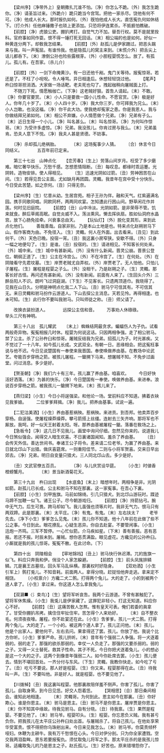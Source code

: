 <!-- { "loadSidebar": true } -->
　　【梁州序】〔净带外上〕皇朝撒扎兀谁不怕。〔净〕你怎么不跪。〔外〕我怎生跪你。〔净〕请圣旨过来。〔外跪介〕跪只跪当今宫驾。把他一家杀尽。饶他有何不可。〔净〕他成人长大。那时报仇如何。〔外〕旣怕他成人长大。直恁寃仇何如休结下。〔打介外〕任他麻锤撒子也琐上更添加。只恐将伊连累杀。不抵捱怕瞧破。 
　　【前腔】〔净〕虎狼公吏。掤扒拷打。自觉气力不加。替吾行权。莫不是就里拴科。官府事如同作耍。恨不得一锤打死无回话。〔末〕相公端的也是如何。好似一种黄连分两下。却敎我怎结果。 
　　【前腔】〔外〕赵孤儿是伊家跚过。把恶头踹来与我。叫一声寃屈。有谁怜我。他是隐孤儿的窝主来到。〔末慌介外〕把舌尖上话儿都呑下。〔末〕潦倒公孙也险些露根芽。〔外〕小胆程婴慌怎么。放了。有孤儿。孤儿有。在吾家。〔杀儿介〕 

　　【前腔】〔外〕一剑下命掩黄沙。有一日还他千剐。鬼门关等待。报寃惊哥。若还是了。不枉了小唲唲。令人唾骂。异日相逢后。休想轻轻饶过他。 
　　【尾声】杵臼惊哥担消洒。大家做一场话靶。老夫死也勾了。拽起枷稍向屠贼面上打。 
　　不随刀下死。情愿触枷亡。〔下净〕这老贼好狠。首吿人请起。〔末〕不敢。〔净〕你要官要赏。〔末〕小人只是要救一国小儿性命。不愿官赏。〔净〕极是好人。你年几十岁了。〔末〕小人四十岁。〔净〕我大你三岁。你可拜我为兄么。〔末〕小人岂敢。也没这福。〔净〕你干此大功。使我绝却寃家之患。你是我恩人。我与你做结拜兄弟如何。〔末〕相公不弃嫌。小人情愿做个兄弟。〔净〕兄弟有子么。〔末〕近日生得一个小儿。〔净〕叫名甚么。〔末〕叫名惊哥。〔净〕为何叫作惊哥。〔末〕为受许多虚惊。〔净〕兄弟。我没孩儿。你肯过房与我么。〔末〕兄弟虽肯。恐夫人意下不悦。〔净〕我夫人甚是贤德。不妨事。 

　　〔净〕杀却孤儿绝祸胎。　　　　〔末〕这场寃事少人猜。 
　　〔合〕休言今日同结义。　　　　五百年前已定来。 

　　第三十七出　山神点化 
　　【恋芳春】〔生上〕劳落山间岁月。枉受了多少磨难。暗忆奢华快乐。万愁千感。怎想恩情阻断。〔丑〕每叹息。都缘时乖运蹇。光阴转。造物安排。使人得相见。 
　　〔生〕迅速光阴如过箭。〔丑〕劳神困苦在山间。〔生〕若得见吾公主面。尤如缺月再团圆。灵輙。我昔年在宫中受十分快乐。今日受此苦楚。如之奈何。〔丑〕只得无奈。 

　　【梁州序】〔生〕忆昔从幼。生居宫苑。相子王孙为伴。融和天气。红紫遍满名园。携手同歌同唱。同飮同杯。两两同欢宴。怎知遭此行困山间。野草闲花作并莲。何时见旧庭院。 
　　【前腔】〔丑〕山中冷淡。光阴如箭。是非荣辱不管。饥来就食。醉后草阁高眠。自觉炎威不入。荡淡熏风。懒去挥纨扇。胜如仙洞府水晶宫。放下心肠免挂牵。兴衰事总由天。 
　　【玩仙灯】〔外〕脱化变其形。来到此点化他们。 
　　善哉善哉。自家非别。乃是本山土地是也。特来点化赵朔驸马下山。假作客商为由。不免径入。〔生〕灵輙。何人在外面。出去看来。〔丑见〕到此何干。〔外〕天色已晚。投宿一宵。〔丑〕我这裏小房窄狭。安歇不得。〔外〕只身一幅之地便勾了。〔生〕是谁。〔丑〕投宿的。〔生〕请进相见。不知客长何处来。〔外〕城中来。〔生〕城中有甚新闻。〔外〕没有什么新闻。晋灵公崩。晋景公登位。朝纲正道了。〔生〕公主在冷宫么。〔外〕不在冷宫了。〔生〕在何处。〔外〕在阴陵看守先君坟墓。〔生〕岸贾老贼尤自弄权。〔外〕岸贾老了。无人怕他。只怕儿子屠程。〔生〕屠程是程婴之子么。〔外〕没相干。乃是赵朔之子。〔生〕灵輙。那客长好古怪。再问还有甚新闻。〔外〕没有新闻。前面有人来了。〔生回头介外〕三醉岳阳人不识。朗吟飞过洞庭湖。〔下生〕不见客长。只遗两顶道巾。我晓得了。见我在山日久。分明是神明点化我二人下山。〔丑〕驸马宁可信其有。不可信其无。来日灵輙和驸马扮作云游道人。下山去探公主消息。天若见怜。再得相逢。也未可知。〔生〕此行你不要叫我驸马。只叫师徒之称。〔丑〕师父请了。 

　　改换衣装扮道人。　　　　远探公主信和音。 
　　万事劝人休碌碌。　　　　举头三尺有神明。 

　　第三十八出　孤儿耀武 
　　〔末上〕蜘蛛结网最贪求。蝙蝠伤人为子仇。试看两般奇异物。寃寃相报几时休。程婴为何说这话。只因两相争强。走了相公驸马。禁了公主。杀了公孙杵臼和惊哥。屠贼反结我为兄弟。招孤儿为子。时光甚疾。又不觉过了一十八年。如今孤儿长成。文武双全。有朝一日。恶缘相会。把这寃枉事说与他不迟。今日见说楚国有一奉使来我晋国。奉使唤做养由基。在教场中论武艺。夸能百步穿杨之箭。被孩儿屠程。一鎗搠下马来。想屠贼不知。不免步过画堂。问过消息。多少是好。 

　　【贺圣朝】〔净〕我们六十有三年。孩儿赢了养由基。咱喜欢。 
　　今日好快活好洒落。〔末〕为甚的快乐。〔净〕今日楚国有一奉使。唤做养由基。来进奉。浪说百步穿杨之箭。被我孩儿一鎗搠下地来。〔末〕孩儿来了。 

　　【燕归梁】〔小生〕今日小将逞强梁。和他论一场。堂前料应不知道。拂着衣袂见我爹娘。 
　　二位爹爹拜揖。〔净〕我儿。把养由基事。试说一遍。 

　　【二犯沽美酒】〔小生〕养由基惹祸殃。惹祸殃。来进贡。到吾邦。他卖弄百步穿杨。自逞强。使屠程燥莽燥莽。攀弓箭搭上丝缰。连射去三矢齐响。那将军也不厮放。我呵。好一似天王射着太阳。呀。那养由基被屠程一鎗。落番在敎场之上。 
　　【急板令】〔净〕这几日不见我儿。画堂中询问仔细。忽然见你来的。说道我儿今日煞似强会。闻得交人暗生欢喜。不日裏诸国闻知。羞杀了养由基。 
　　〔丑〕会传天外信。善达世间书。奉诸王公子将令。差来请二位老爷。为赢了养由基。来日就北邙山下出猎。做庆喜筵席。一则重阳佳节。二则与小将军贺喜。交来日早出郊去。〔净〕兄弟。明日自变量只猎犬。三人同北邙山去。多少是好。 

　　〔丑〕文武官僚五百员。　　　　〔净〕与儿庆赏设华筵。 
　　〔小生〕时値香橙螃蟹月。　　　　〔末〕景当新酒菊花天。 

　　第三十九出　杵臼出现 
　　【水底鱼】〔末上〕暗想年时。两相争是非。光阴如箭。赵孤儿已长成。公主和驸马不知在那裏。这一家寃事。在吾心下裏。 
　　【前腔】〔小生〕剑甲旌旗。马前如锦绮。引几只猎犬。到北邙山游玩时。蹀迹马蹄不加鞭一似飞。诸王公子。尽今朝游戏归。 
　　【前腔】〔净〕持箭拈弓。腕中无气力。后生可畏。跨马却如飞。我儿虽强也须等片时。我非无气力。恨马只有两双蹄。此是那裏。〔末〕太平庄。〔净〕有鬼。有鬼。〔末〕左右扶太７ 
　　老爷先去。〔净下小生〕爹爹怎么见鬼。〔末〕孩儿你不知道。他十八年前在此做了些不公之事。今日到此。眼花撩乱。心疑生恶异。你自去赴宴。不要管闲事。〔小生〕迅炮一齐鸣。三军不暂停。一心忙似箭。介马疾如星。〔下末〕善有善报。恶有恶报。若还不报。时辰未到。屠贼。想你恶贯满盈。眼见虚花。方纔见的公孙杵臼。小厮就是我的孩儿惊哥。寃寃不散。在此讨命。〔下〕 

　　第四十出　阴陵相会 
　　【窣地锦裆】〔丑上〕驸马快行休迟滞。兀的旌旗一似飞。料应只奔我和伊。俏没个人家怎躱避。 
　　【前腔】〔生〕前头凤旄排鳞鳞。兀是襄王古墓坟。回头军马乱纵横。那裏权时好隐身。 
　　【双劝酒】〔小生引军上〕鹘打兎儿。不知音耗。前面两人。拿得分晓。赶捉怕他奔走逃。拿来定不相饶。 
　　〔小校禀介〕方纔二犬二鹘。打得两个兔儿。大的走了。小的到被两个道人拿了。〔小生〕拿过来。你这道人怎么拿我兔儿。 

　　【双鸂■〈氵束鸟〉】〔生〕望将军听哀吿。我两个云游道。不曾有甚触犯了。望将军休焦燥。〔小生〕我兎儿是伊家藏了。这罪犯非轻小。打这无知道。料应你心不好。 
　　【前腔】〔丑〕这痛苦敎人怎熬。惟有皇天可表。俺们若委的眞拿了。甘受你掤扒吊拷。擒住住牢扯住牢。苦怎得个人来劝好。 
　　〔末〕自不整衣毛。何须夜夜嚎。屠程。你不赴宴还在此。〔小生〕吿爹爹。孩儿一犬二鹘。打得两个兔儿。大的走了。一个小的。被这两个道人拿了。孩儿正问他。〔末〕孩儿。他是个出家人。要他何干。左右去问。果拿得还了罢。孩儿。你放了他。我说个比方你听。〔小生〕爹爹严命。孩儿拱听。〔末〕昔年有个强弱二人争强。将一犬逐着弱的。弱的走了。那强的欲杀那弱的。幸仗一人负走了。那强的又要杀弱的。弱的之子。又得一义士替死。救其子性命。其子不死。今日你把犬逐着兔儿。小的想必是这一个大的之子。这两个到像昔年强弱二人。如今你赴席去罢。〔小生〕孩儿便去。情到不堪回首处。一齐分付与东风。〔下生〕灵輙。我教你快走。如今吃了亏了。〔丑〕吃亏不要说。那人好是程婴。〔生〕你又来。程婴那得在此。〔丑〕待我叫一声。〔生〕不要叫他。非是好人。就是程婴。也不要见他了。 

　　【川拨棹】〔丑〕我这裏叫程婴。他那裏故阻佯羞不侧声。你害了孤儿。你害了孤儿。自取身荣。到今日见恁。好交人怨着恁。 
　　【哭相思】〔合〕那日桑间相会。谁知此地相逢。 
　　〔末〕灵輙哥。为何到此。恩主如今在那裏。〔丑〕你好欺心。谁是你恩主。〔末〕驸马是恩主。〔丑〕驸马不是你恩主。屠岸贾是你恩主。〔末〕你不知其中缘故。待我见驸马。自有分晓。〔丑〕待我禀。〔生〕果然是程婴。不要见他了。〔末〕驸马爷。程婴叩头。〔生〕程婴。你忘恩负义贼。我有甚亏负你。把我孩儿在太平庄公孙杵臼处出首。与屠贼杀了。将自己孩儿。在他处享荣华受富贵。恨不得把你乌珠剜出来。今日来见我怎么。〔末〕驸马爷。你莫责倾杯哑妇。休鞭为主耕牛。我有万千愁恨在心头。今日对伊分剖。只为你全家遭戮。空交我两泪盈眸。恩东若要报寃仇。须仗取兔儿将军之手。那太平庄杀的是我孩儿惊哥。适纔取兔儿的乃是恩主之子。赵氏孤儿。〔生〕好苦也。原来错埋怨你了。 

